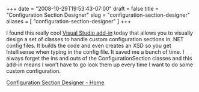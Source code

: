 +++
date = "2008-10-29T19:53:43-07:00"
draft = false
title = "Configuration Section Designer"
slug = "configuration-section-designer"
aliases = [
	"configuration-section-designer"
]
+++
<p>I found this really cool <a href="http://www.codeplex.com/csd">Visual Studio add-in</a> today that allows you to visually design a set of classes to handle custom configuration sections in .NET config files. It builds the code and even creates an XSD so you get Intellisense when typing in the config file. It saved me a bunch of time. I always forget the ins and outs of the ConfigurationSection classes and this add-in means I won’t have to go look them up every time I want to do some custom configuration.</p>  <p><a href="http://www.codeplex.com/csd">Configuration Section Designer - Home</a></p>
